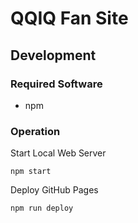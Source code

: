 QQIQ Fan Site
===============================
Development
-----------------
### Required Software
- npm

### Operation
Start Local Web Server
```
npm start
```

Deploy GitHub Pages
```
npm run deploy
```
